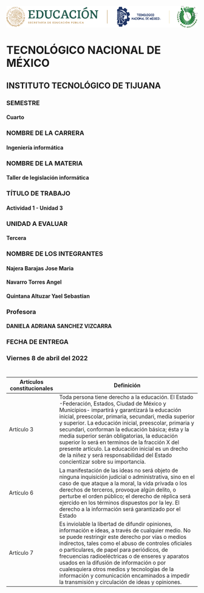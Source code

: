 ![alt text](https://github.com/YaelQuintana/Taller-de-legislacion/blob/main/Unidad1/Logo_tec.png?raw=true)
#  TECNOLÓGICO NACIONAL DE MÉXICO
##  INSTITUTO TECNOLÓGICO DE TIJUANA 

### SEMESTRE 
#### Cuarto

### NOMBRE DE LA CARRERA
#### Ingeniería informática

### NOMBRE DE LA MATERIA 
#### Taller de legislación informática

### TÍTULO DE TRABAJO
#### Actividad 1 - Unidad 3 

### UNIDAD A EVALUAR
#### Tercera


###  NOMBRE DE LOS INTEGRANTES 
#### Najera Barajas Jose Maria
#### Navarro Torres Angel
#### Quintana Altuzar Yael Sebastian 

### Profesora
#### DANIELA ADRIANA SANCHEZ VIZCARRA

### FECHA DE ENTREGA
### Viernes 8 de abril del 2022
#
| Artículos constitucionales | Definición |
| --- | --- |
| Artículo 3 | Toda persona tiene derecho a la educación. El Estado -Federación, Estados, Ciudad de México y Municipios- impartirá y garantizará la educación inicial, preescolar, primaria, secundari, media superior y superior. La educación inicial, preescolar, primaria y secundari, conforman la educación básica; ésta y la media superior serán obligatorias, la educación superior lo será en terminos de la fracción X del presente artículo. La educación inicial es un drecho de la niñez y será responsabilidad del Estado concientizar sobre su importancia. |
| Artículo 6 | La manifestación de las ideas no será objeto de ninguna inquisición judicial o administrativa, sino en el caso de que ataque a la moral, la vida privada o los derechos de terceros, provoque algún delito, o perturbe el orden público; el derecho de réplica será ejercido en los términos dispuestos por la ley. El derecho a la información será garantizado por el Estado |
| Artículo 7 | Es inviolable la libertad de difundir opiniones, información e ideas, a través de cualquier medio. No se puede restringir este derecho por vías o medios indirectos, tales como el abuso de controles oficiales o particulares, de papel para periódicos, de frecuencias radioeléctricas o de enseres y aparatos usados en la difusión de información o por cualesquiera otros medios y tecnologías de la información y comunicación encaminados a impedir la transmisión y circulación de ideas y opiniones. |